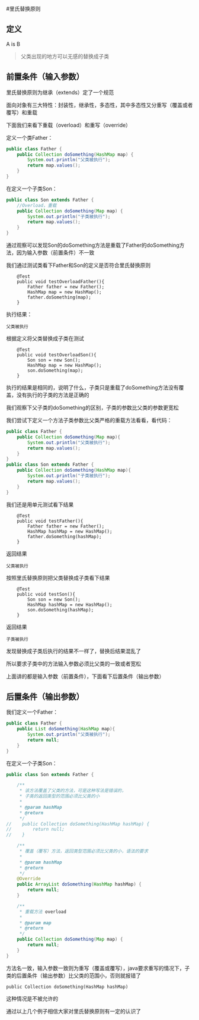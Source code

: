 #里氏替换原则
## 定义
A is B
>父类出现的地方可以无感的替换成子类

## 前置条件（输入参数）
里氏替换原则为继承（extends）定了一个规范

面向对象有三大特性：封装性，继承性，多态性，其中多态性又分重写（覆盖或者覆写）和重载

下面我们来看下重载（overload）和重写（override）

定义一个类Father：
```java
public class Father {
    public Collection doSomething(HashMap map) {
        System.out.println("父类被执行");
        return map.values();
    }
}
```
在定义一个子类Son：
```java
public class Son extends Father {
    //Overload，重载
    public Collection doSomething(Map map) {
        System.out.println("子类被执行");
        return map.values();
    }
}
```
通过观察可以发现Son的doSomething方法是重载了Father的doSomething方法，因为输入参数（前置条件）不一致

我们通过测试类看下Father和Son的定义是否符合里氏替换原则
```
    @Test
    public void testOverloadFather(){
        Father father = new Father();
        HashMap map = new HashMap();
        father.doSomething(map);
    }
```
执行结果：
```
父类被执行
```
根据定义将父类替换成子类在测试
```
    @Test
    public void testOverloadSon(){
        Son son = new Son();
        HashMap map = new HashMap();
        son.doSomething(map);
    }
```
执行的结果是相同的，说明了什么，子类只是重载了doSomething方法没有覆盖，没有执行的子类的方法是正确的

我们观察下父子类的doSomething的区别，子类的参数比父类的参数更宽松

我们尝试下定义一个方法子类参数比父类严格的重载方法看看，看代码：
```java
public class Father {
    public Collection doSomething(Map map){
        System.out.println("父类被执行");
        return map.values();
    }
}
public class Son extends Father {
    public Collection doSomething(HashMap map){
        System.out.println("子类被执行");
        return map.values();
    }
}
```
我们还是用单元测试看下结果
```
    @Test
    public void testFather(){
        Father father = new Father();
        HashMap hashMap = new HashMap();
        father.doSomething(hashMap);
    }
```
返回结果
```
父类被执行
```
按照里氏替换原则把父类替换成子类看下结果
```
    @Test
    public void testSon(){
        Son son = new Son();
        HashMap hashMap = new HashMap();
        son.doSomething(hashMap);
    }
```
返回结果
```
子类被执行
```
发现替换成子类后执行的结果不一样了，替换后结果混乱了

所以要求子类中的方法输入参数必须比父类的一致或者宽松

上面讲的都是输入参数（前置条件），下面看下后置条件（输出参数）
## 后置条件（输出参数）
我们定义一个Father：
```java
public class Father {
    public List doSomething(HashMap map){
        System.out.println("父类被执行");
        return null;
    }
}
```
在定义一个子类Son：
```java
public class Son extends Father {

    /**
     * 该方法覆盖了父类的方法，可是这种写法是错误的，
     * 子类的返回类型的范围必须比父类的小
     *
     * @param hashMap
     * @return
     */
//    public Collection doSomething(HashMap hashMap) {
//        return null;
//    }

    /**
     * 覆盖（覆写）方法，返回类型范围必须比父类的小，语法的要求
     *
     * @param hashMap
     * @return
     */
    @Override
    public ArrayList doSomething(HashMap hashMap) {
        return null;
    }

    /**
     * 重载方法 overload
     *
     * @param map
     * @return
     */
    public Collection doSomething(Map map) {
        return null;
    }
}
```
方法名一致，输入参数一致则为重写（覆盖或覆写），java要求重写的情况下，子类的后置条件（输出参数）比父类的范围小，否则就报错了
```
public Collection doSomething(HashMap hashMap)
```
这种情况是不被允许的

通过以上几个例子相信大家对里氏替换原则有一定的认识了
